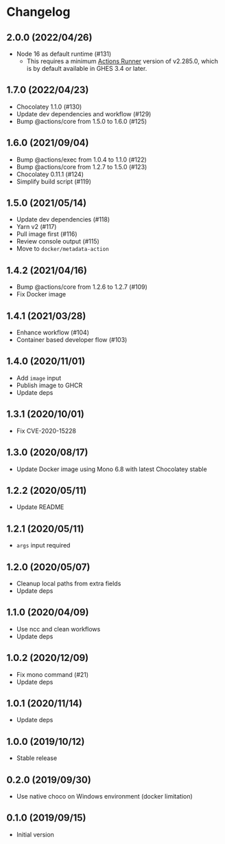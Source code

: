 # Changelog

## 2.0.0 (2022/04/26)

* Node 16 as default runtime (#131)
  * This requires a minimum [Actions Runner](https://github.com/actions/runner/releases/tag/v2.285.0) version of v2.285.0, which is by default available in GHES 3.4 or later.

## 1.7.0 (2022/04/23)

* Chocolatey 1.1.0 (#130)
* Update dev dependencies and workflow (#129)
* Bump @actions/core from 1.5.0 to 1.6.0 (#125)

## 1.6.0 (2021/09/04)

* Bump @actions/exec from 1.0.4 to 1.1.0 (#122)
* Bump @actions/core from 1.2.7 to 1.5.0 (#123)
* Chocolatey 0.11.1 (#124)
* Simplify build script (#119)

## 1.5.0 (2021/05/14)

* Update dev dependencies (#118)
* Yarn v2 (#117)
* Pull image first (#116)
* Review console output (#115)
* Move to `docker/metadata-action`

## 1.4.2 (2021/04/16)

* Bump @actions/core from 1.2.6 to 1.2.7 (#109)
* Fix Docker image

## 1.4.1 (2021/03/28)

* Enhance workflow (#104)
* Container based developer flow (#103)

## 1.4.0 (2020/11/01)

* Add `image` input
* Publish image to GHCR
* Update deps

## 1.3.1 (2020/10/01)

* Fix CVE-2020-15228

## 1.3.0 (2020/08/17)

* Update Docker image using Mono 6.8 with latest Chocolatey stable

## 1.2.2 (2020/05/11)

* Update README

## 1.2.1 (2020/05/11)

* `args` input required

## 1.2.0 (2020/05/07)

* Cleanup local paths from extra fields
* Update deps

## 1.1.0 (2020/04/09)

* Use ncc and clean workflows
* Update deps

## 1.0.2 (2020/12/09)

* Fix mono command (#21)
* Update deps

## 1.0.1 (2020/11/14)

* Update deps

## 1.0.0 (2019/10/12)

* Stable release

## 0.2.0 (2019/09/30)

* Use native choco on Windows environment (docker limitation)

## 0.1.0 (2019/09/15)

* Initial version
